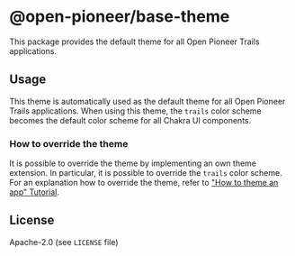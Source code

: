 # @open-pioneer/base-theme

This package provides the default theme for all Open Pioneer Trails applications.

## Usage

This theme is automatically used as the default theme for all Open Pioneer Trails applications.
When using this theme, the `trails` color scheme becomes the default color scheme for all Chakra UI components.

### How to override the theme

It is possible to override the theme by implementing an own theme extension.
In particular, it is possible to override the `trails` color scheme.
For an explanation how to override the theme, refer to ["How to theme an app" Tutorial](https://github.com/open-pioneer/trails-starter/blob/main/docs/tutorials/HowToThemeAnApp.md).

## License

Apache-2.0 (see `LICENSE` file)
